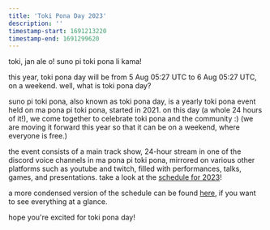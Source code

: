```yaml
---
title: 'Toki Pona Day 2023'
description: ''
timestamp-start: 1691213220
timestamp-end: 1691299620
---
```


toki, jan ale o! suno pi toki pona li kama!

this year, toki pona day will be from <span class="date" data-value="1691213220">5 Aug 05:27 UTC</span> to <span class="date" data-value="1691299620">6 Aug 05:27 UTC</span>, on a weekend. well, what is toki pona day?

suno pi toki pona, also known as toki pona day, is a yearly toki pona event held on ma pona pi toki pona, started in 2021. on this day (a whole 24 hours of it!), we come together to celebrate toki pona and the community :) (we are moving it forward this year so that it can be on a weekend, where everyone is free.)

the event consists of a main track show,  24-hour stream in one of the discord voice channels in ma pona pi toki pona, mirrored on various other platforms such as youtube and twitch, filled with performances, talks, games, and presentations. take a look at the [schedule for 2023](tenpo)!

a more condensed version of the schedule can be found <a href="https://suno.pona.la/assets/schedule/2023.png">here</a>, if you want to see everything at a glance.

hope you're excited for toki pona day!
